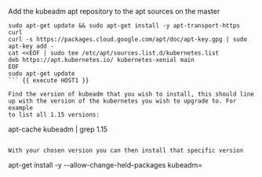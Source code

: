 Add the kubeadm apt repository to the apt sources on the master
```
sudo apt-get update && sudo apt-get install -y apt-transport-https curl
curl -s https://packages.cloud.google.com/apt/doc/apt-key.gpg | sudo apt-key add -
cat <<EOF | sudo tee /etc/apt/sources.list.d/kubernetes.list
deb https://apt.kubernetes.io/ kubernetes-xenial main
EOF
sudo apt-get update
``` {{ execute HOST1 }}

Find the version of kubeadm that you wish to install, this should line
up with the version of the kubernetes you wish to upgrade to. For example
to list all 1.15 versions:

```
apt-cache kubeadm | grep 1.15
```{{ execute HOST1 }}

With your chosen version you can then install that specific version

```
apt-get install -y --allow-change-held-packages kubeadm=<version>
```